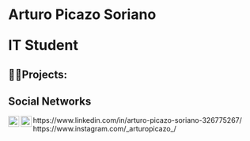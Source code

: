 <h1>Arturo Picazo Soriano <br/> <p>IT Student</p>

<h2>👨‍💻Projects:</h2>


<h2>Social Networks</h2>
<img align="left" alt="Arturo | LinkedIn" width="22px" src="https://cdn.jsdelivr.net/npm/simple-icons@v3/icons/linkedin.svg"><a>https://www.linkedin.com/in/arturo-picazo-soriano-326775267/</a></>
<img align="left" alt="Arturo | Instagram" width="22px" src="https://cdn.jsdelivr.net/npm/simple-icons@v3/icons/instagram.svg"><a>https://www.instagram.com/_arturopicazo_/</a></>
